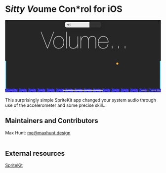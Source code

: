 # S*itty Vo*ume Con*rol for iOS

![alt-text](hero.png)

This surprisingly simple SpriteKit app changed your system audio through use of the accelerometer and some precise skill...


## Maintainers and Contributors

   Max Hunt: [me@maxhunt.design](mailto:me@maxhunt.design) <br><br>

## External resources
[SpriteKit](https://developer.apple.com/documentation/spritekit/)
